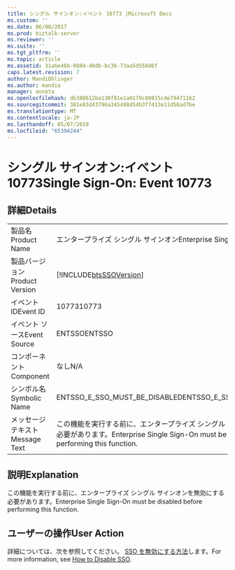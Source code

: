```yaml
---
title: シングル サインオン:イベント 10773 |Microsoft Docs
ms.custom: ''
ms.date: 06/08/2017
ms.prod: biztalk-server
ms.reviewer: ''
ms.suite: ''
ms.tgt_pltfrm: ''
ms.topic: article
ms.assetid: 31a6e46b-0884-40db-bc36-73aa5d558d6f
caps.latest.revision: 7
author: MandiOhlinger
ms.author: mandia
manager: anneta
ms.openlocfilehash: db380612ba130f81e1a0179c80915cde79471162
ms.sourcegitcommit: 381e83d43796a345488d54b3f7413e11d56ad7be
ms.translationtype: MT
ms.contentlocale: ja-JP
ms.lasthandoff: 05/07/2019
ms.locfileid: "65394244"
---
```

# <a name="single-sign-on-event-10773"></a><span data-ttu-id="a4bd9-102">シングル サインオン:イベント 10773</span><span class="sxs-lookup"><span data-stu-id="a4bd9-102">Single Sign-On: Event 10773</span></span>
## <a name="details"></a><span data-ttu-id="a4bd9-103">詳細</span><span class="sxs-lookup"><span data-stu-id="a4bd9-103">Details</span></span>  
  
|                 |                                                                             |
|-----------------|-----------------------------------------------------------------------------|
|  <span data-ttu-id="a4bd9-104">製品名</span><span class="sxs-lookup"><span data-stu-id="a4bd9-104">Product Name</span></span>   |                          <span data-ttu-id="a4bd9-105">エンタープライズ シングル サインオン</span><span class="sxs-lookup"><span data-stu-id="a4bd9-105">Enterprise Single Sign-On</span></span>                          |
| <span data-ttu-id="a4bd9-106">製品バージョン</span><span class="sxs-lookup"><span data-stu-id="a4bd9-106">Product Version</span></span> |         [!INCLUDE[btsSSOVersion](../includes/btsssoversion-md.md)]          |
|    <span data-ttu-id="a4bd9-107">イベント ID</span><span class="sxs-lookup"><span data-stu-id="a4bd9-107">Event ID</span></span>     |                                    <span data-ttu-id="a4bd9-108">10773</span><span class="sxs-lookup"><span data-stu-id="a4bd9-108">10773</span></span>                                    |
|  <span data-ttu-id="a4bd9-109">イベント ソース</span><span class="sxs-lookup"><span data-stu-id="a4bd9-109">Event Source</span></span>   |                                   <span data-ttu-id="a4bd9-110">ENTSSO</span><span class="sxs-lookup"><span data-stu-id="a4bd9-110">ENTSSO</span></span>                                    |
|    <span data-ttu-id="a4bd9-111">コンポーネント</span><span class="sxs-lookup"><span data-stu-id="a4bd9-111">Component</span></span>    |                                     <span data-ttu-id="a4bd9-112">なし</span><span class="sxs-lookup"><span data-stu-id="a4bd9-112">N/A</span></span>                                     |
|  <span data-ttu-id="a4bd9-113">シンボル名</span><span class="sxs-lookup"><span data-stu-id="a4bd9-113">Symbolic Name</span></span>  |                        <span data-ttu-id="a4bd9-114">ENTSSO_E_SSO_MUST_BE_DISABLED</span><span class="sxs-lookup"><span data-stu-id="a4bd9-114">ENTSSO_E_SSO_MUST_BE_DISABLED</span></span>                        |
|  <span data-ttu-id="a4bd9-115">メッセージ テキスト</span><span class="sxs-lookup"><span data-stu-id="a4bd9-115">Message Text</span></span>   | <span data-ttu-id="a4bd9-116">この機能を実行する前に、エンタープライズ シングル サインオンを無効にする必要があります。</span><span class="sxs-lookup"><span data-stu-id="a4bd9-116">Enterprise Single Sign-On must be disabled before performing this function.</span></span> |
  
## <a name="explanation"></a><span data-ttu-id="a4bd9-117">説明</span><span class="sxs-lookup"><span data-stu-id="a4bd9-117">Explanation</span></span>  
 <span data-ttu-id="a4bd9-118">この機能を実行する前に、エンタープライズ シングル サインオンを無効にする必要があります。</span><span class="sxs-lookup"><span data-stu-id="a4bd9-118">Enterprise Single Sign-On must be disabled before performing this function.</span></span>  
  
## <a name="user-action"></a><span data-ttu-id="a4bd9-119">ユーザーの操作</span><span class="sxs-lookup"><span data-stu-id="a4bd9-119">User Action</span></span>  
 <span data-ttu-id="a4bd9-120">詳細については、次を参照してください。 [SSO を無効にする方法](../core/how-to-disable-sso.md)します。</span><span class="sxs-lookup"><span data-stu-id="a4bd9-120">For more information, see [How to Disable SSO](../core/how-to-disable-sso.md).</span></span>